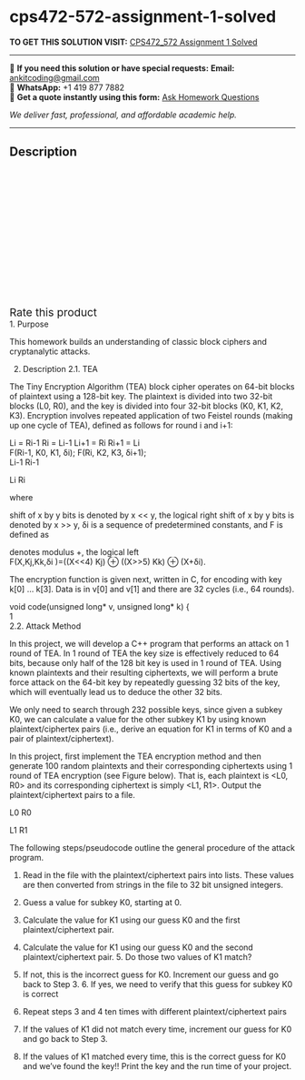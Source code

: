 # cps472-572-assignment-1-solved
**TO GET THIS SOLUTION VISIT:** [CPS472_572 Assignment 1 Solved](https://www.ankitcodinghub.com/product/cps472_572-assignment-1-solved/)


---

📩 **If you need this solution or have special requests:** **Email:** ankitcoding@gmail.com  
📱 **WhatsApp:** +1 419 877 7882  
📄 **Get a quote instantly using this form:** [Ask Homework Questions](https://www.ankitcodinghub.com/services/ask-homework-questions/)

*We deliver fast, professional, and affordable academic help.*

---

<h2>Description</h2>



<div class="kk-star-ratings kksr-auto kksr-align-center kksr-valign-top" data-payload="{&quot;align&quot;:&quot;center&quot;,&quot;id&quot;:&quot;90921&quot;,&quot;slug&quot;:&quot;default&quot;,&quot;valign&quot;:&quot;top&quot;,&quot;ignore&quot;:&quot;&quot;,&quot;reference&quot;:&quot;auto&quot;,&quot;class&quot;:&quot;&quot;,&quot;count&quot;:&quot;0&quot;,&quot;legendonly&quot;:&quot;&quot;,&quot;readonly&quot;:&quot;&quot;,&quot;score&quot;:&quot;0&quot;,&quot;starsonly&quot;:&quot;&quot;,&quot;best&quot;:&quot;5&quot;,&quot;gap&quot;:&quot;4&quot;,&quot;greet&quot;:&quot;Rate this product&quot;,&quot;legend&quot;:&quot;0\/5 - (0 votes)&quot;,&quot;size&quot;:&quot;24&quot;,&quot;title&quot;:&quot;CPS472_572 Assignment 1 Solved&quot;,&quot;width&quot;:&quot;0&quot;,&quot;_legend&quot;:&quot;{score}\/{best} - ({count} {votes})&quot;,&quot;font_factor&quot;:&quot;1.25&quot;}">

<div class="kksr-stars">

<div class="kksr-stars-inactive">
            <div class="kksr-star" data-star="1" style="padding-right: 4px">


<div class="kksr-icon" style="width: 24px; height: 24px;"></div>
        </div>
            <div class="kksr-star" data-star="2" style="padding-right: 4px">


<div class="kksr-icon" style="width: 24px; height: 24px;"></div>
        </div>
            <div class="kksr-star" data-star="3" style="padding-right: 4px">


<div class="kksr-icon" style="width: 24px; height: 24px;"></div>
        </div>
            <div class="kksr-star" data-star="4" style="padding-right: 4px">


<div class="kksr-icon" style="width: 24px; height: 24px;"></div>
        </div>
            <div class="kksr-star" data-star="5" style="padding-right: 4px">


<div class="kksr-icon" style="width: 24px; height: 24px;"></div>
        </div>
    </div>

<div class="kksr-stars-active" style="width: 0px;">
            <div class="kksr-star" style="padding-right: 4px">


<div class="kksr-icon" style="width: 24px; height: 24px;"></div>
        </div>
            <div class="kksr-star" style="padding-right: 4px">


<div class="kksr-icon" style="width: 24px; height: 24px;"></div>
        </div>
            <div class="kksr-star" style="padding-right: 4px">


<div class="kksr-icon" style="width: 24px; height: 24px;"></div>
        </div>
            <div class="kksr-star" style="padding-right: 4px">


<div class="kksr-icon" style="width: 24px; height: 24px;"></div>
        </div>
            <div class="kksr-star" style="padding-right: 4px">


<div class="kksr-icon" style="width: 24px; height: 24px;"></div>
        </div>
    </div>
</div>


<div class="kksr-legend" style="font-size: 19.2px;">
            <span class="kksr-muted">Rate this product</span>
    </div>
    </div>
<div class="page" title="Page 1">
<div class="layoutArea">
<div class="column">
1. Purpose

This homework builds an understanding of classic block ciphers and cryptanalytic attacks.

2. Description 2.1. TEA

The Tiny Encryption Algorithm (TEA) block cipher operates on 64-bit blocks of plaintext using a 128-bit key. The plaintext is divided into two 32-bit blocks (L0, R0), and the key is divided into four 32-bit blocks (K0, K1, K2, K3). Encryption involves repeated application of two Feistel rounds (making up one cycle of TEA), defined as follows for round i and i+1:

</div>
</div>
<div class="layoutArea">
<div class="column">
Li = Ri-1 Ri = Li-1 Li+1 = Ri Ri+1 = Li

</div>
<div class="column">
F(Ri-1, K0, K1, δi); F(Ri, K2, K3, δi+1);

</div>
<div class="column">
Li-1 Ri-1

Li Ri

</div>
</div>
<div class="layoutArea">
<div class="column">
where

shift of x by y bits is denoted by x &lt;&lt; y, the logical right shift of x by y bits is denoted by x &gt;&gt; y, δi is a sequence of predetermined constants, and F is defined as

</div>
</div>
<div class="layoutArea">
<div class="column">
denotes modulus +, the logical left

</div>
</div>
<div class="layoutArea">
<div class="column">
F(X,Kj,Kk,δi )=((X&lt;&lt;4) Kj) ⊕ ((X&gt;&gt;5) Kk) ⊕ (X+δi).

The encryption function is given next, written in C, for encoding with key k[0] … k[3]. Data is in v[0] and v[1] and there are 32 cycles (i.e., 64 rounds).

</div>
</div>
<div class="section">
<div class="layoutArea">
<div class="column">
void code(unsigned long* v, unsigned long* k) {

</div>
</div>
</div>
<div class="layoutArea">
<div class="column">
1

</div>
</div>
</div>
<div class="page" title="Page 2">
<div class="layoutArea">
<div class="column">
2.2. Attack Method

In this project, we will develop a C++ program that performs an attack on 1 round of TEA. In 1 round of TEA the key size is effectively reduced to 64 bits, because only half of the 128 bit key is used in 1 round of TEA. Using known plaintexts and their resulting ciphertexts, we will perform a brute force attack on the 64-bit key by repeatedly guessing 32 bits of the key, which will eventually lead us to deduce the other 32 bits.

We only need to search through 232 possible keys, since given a subkey K0, we can calculate a value for the other subkey K1 by using known plaintext/ciphertex pairs (i.e., derive an equation for K1 in terms of K0 and a pair of plaintext/ciphertext).

In this project, first implement the TEA encryption method and then generate 100 random plaintexts and their corresponding ciphertexts using 1 round of TEA encryption (see Figure below). That is, each plaintext is &lt;L0, R0&gt; and its corresponding ciphertext is simply &lt;L1, R1&gt;. Output the plaintext/ciphertext pairs to a file.

L0 R0

L1 R1

The following steps/pseudocode outline the general procedure of the attack program.

1. Read in the file with the plaintext/ciphertext pairs into lists. These values are then converted from strings in the file to 32 bit unsigned integers.

2. Guess a value for subkey K0, starting at 0.

3. Calculate the value for K1 using our guess K0 and the first plaintext/ciphertext pair.

4. Calculate the value for K1 using our guess K0 and the second plaintext/ciphertext pair. 5. Do those two values of K1 match?

6. If not, this is the incorrect guess for K0. Increment our guess and go back to Step 3. 6. If yes, we need to verify that this guess for subkey K0 is correct

7. Repeat steps 3 and 4 ten times with different plaintext/ciphertext pairs

8. If the values of K1 did not match every time, increment our guess for K0 and go back to Step 3.

9. If the values of K1 matched every time, this is the correct guess for K0 and we’ve found the key!! Print the key and the run time of your project.

</div>
</div>
</div>
